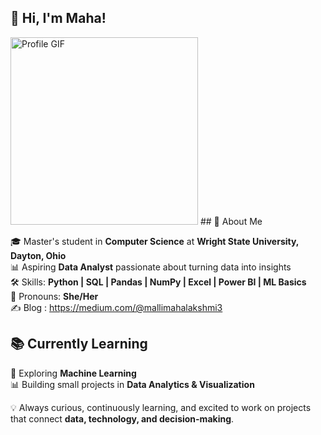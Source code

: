 ## 👋 Hi, I'm Maha!
<img src="https://user-images.githubusercontent.com/74038190/216655825-c639587f-6eb0-4841-b622-9f522f55d40e.gif" alt="Profile GIF" width="300"/>
## 🌟 About Me 

🎓 Master's student in **Computer Science** at **Wright State University, Dayton, Ohio**  
📊 Aspiring **Data Analyst** passionate about turning data into insights  
🛠️ Skills: **Python | SQL | Pandas | NumPy | Excel | Power BI | ML Basics**  
🙋 Pronouns: **She/Her**  
✍️ Blog : https://medium.com/@mallimahalakshmi3

## 📚 Currently Learning  

🤖 Exploring **Machine Learning**  
📊 Building small projects in **Data Analytics & Visualization**  


💡 Always curious, continuously learning, and excited to work on projects that connect **data, technology, and decision-making**. 

